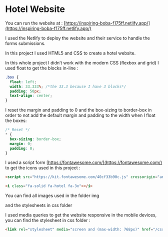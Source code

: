# Hotel Website

You can run the website at : [https://inspiring-boba-f175ff.netlify.app/](https://inspiring-boba-f175ff.netlify.app/)

I used the Netlify to deploy the website and their service to handle the forms submissions. 

In this project I used HTML5 and CSS to create a hotel website.

In this whole project I didn’t work with the modern CSS (flexbox and grid) I used float to get the blocks in-line :

```css
.box {
  float: left;
  width: 33.333%; /*the 33.3 because I have 3 blocks*/
  padding: 50px;
  text-align: center;
}
```

I reset the margin and padding to 0 and the box-sizing to border-box in order to not add the default margin and padding to the width when I float the boxes:

```css
/* Reset */
* {
  box-sizing: border-box;
  margin: 0;
  padding: 0;
}
```

I used a script form [https://fontawesome.com/](https://fontawesome.com/) to get the icons used in this project : 

```html
<script src="https://kit.fontawesome.com/40cf33b90c.js" crossorigin="anonymous"></script>
```

```html
<i class="fa-solid fa-hotel fa-3x"></i>
```

You can find all images used in the folder img 

and the stylesheets in css folder

I used media queries to get the website responsive in the mobile devices, you can find the stylesheet in css folder :

```html
<link rel="stylesheet" media="screen and (max-width: 768px)" href="/css/mobile.css">
```
